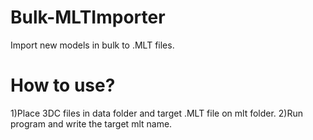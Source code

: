 # Bulk-MLTImporter
Import new models in bulk to .MLT files.

# How to use?
1)Place 3DC files in data folder and target .MLT file on mlt folder.
2)Run program and write the target mlt name.